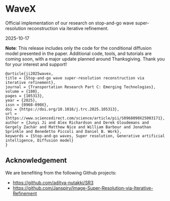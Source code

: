 # WaveX
Official implementation of our research on stop-and-go wave super-resolution reconstruction via iterative refinement.

2025-10-17

**Note**: This release includes only the code for the conditional diffusion model presented in the paper. Additional code, tools, and tutorials are coming soon, with a major update planned around Thanksgiving. Thank you for your interest and support!
```
@article{ji2025wavex,
title = {Stop-and-go wave super-resolution reconstruction via iterative refinement},
journal = {Transportation Research Part C: Emerging Technologies},
volume = {180},
pages = {105313},
year = {2025},
issn = {0968-090X},
doi = {https://doi.org/10.1016/j.trc.2025.105313},
url = {https://www.sciencedirect.com/science/article/pii/S0968090X25003171},
author = {Junyi Ji and Alex Richardson and Derek Gloudemans and Gergely Zachár and Matthew Nice and William Barbour and Jonathan Sprinkle and Benedetto Piccoli and Daniel B. Work},
keywords = {Stop-and-go waves, Super resolution, Generative artificial intelligence, Diffusion model}
}
```

## Acknowledgement
We are benefiting from the following Github projects:
- https://github.com/aditya-nutakki/SR3
- https://github.com/Janspiry/Image-Super-Resolution-via-Iterative-Refinement
